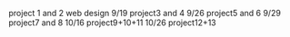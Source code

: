 project 1 and 2 web design
9/19
project3 and 4
9/26
project5 and 6
9/29
project7 and 8
10/16
project9+10+11
10/26
project12+13
